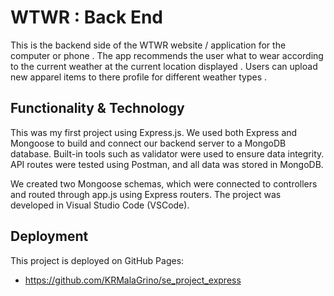 # WTWR : Back End

This is the backend side of the WTWR website / application for the computer or phone . The app recommends the user what to wear according to the current weather at the current location displayed . Users can upload new apparel items to there profile for different weather types .

## Functionality & Technology

This was my first project using Express.js. We used both Express and Mongoose to build and connect our backend server to a MongoDB database. Built-in tools such as validator were used to ensure data integrity. API routes were tested using Postman, and all data was stored in MongoDB.

We created two Mongoose schemas, which were connected to controllers and routed through app.js using Express routers. The project was developed in Visual Studio Code (VSCode).

## Deployment

This project is deployed on GitHub Pages:

- https://github.com/KRMalaGrino/se_project_express
